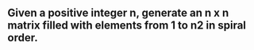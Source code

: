## Given a positive integer n, generate an n x n matrix filled with elements from 1 to n2 in spiral order. <br> 
